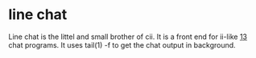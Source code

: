 line chat
=========

Line chat is the littel and small brother of cii.  It is a front end for
ii-like [1][2][3] chat programs.  It uses tail(1) -f to get the chat output in
background.

 [1]: http://tools.suckless.org/ii/
 [2]: http://ratox.2f30.org/
 [3]: http://23.fi/jj/
